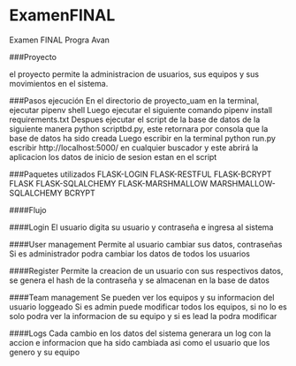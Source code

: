 # ExamenFINAL
Examen FINAL Progra Avan

###Proyecto

el proyecto permite la administracion de usuarios, sus equipos y sus movimientos en el sistema.

###Pasos ejecución En el directorio de proyecto_uam en la terminal, ejecutar pipenv shell Luego ejecutar el siguiente comando pipenv install requirements.txt Despues ejecutar el script de la base de datos de la siguiente manera python scriptbd.py, este retornara por consola que la base de datos ha sido creada Luego escribir en la terminal python run.py escribir http://localhost:5000/ en cualquier buscador y este abrirá la aplicacion los datos de inicio de sesion estan en el script

###Paquetes utilizados FLASK-LOGIN FLASK-RESTFUL FLASK-BCRYPT FLASK FLASK-SQLALCHEMY FLASK-MARSHMALLOW MARSHMALLOW-SQLALCHEMY BCRYPT

####Flujo

####Login El usuario digita su usuario y contraseña e ingresa al sistema

####User management Permite al usuario cambiar sus datos, contraseñas Si es administrador podra cambiar los datos de todos los usuarios

####Register Permite la creacion de un usuario con sus respectivos datos, se genera el hash de la contraseña y se almacenan en la base de datos

####Team management Se pueden ver los equipos y su informacion del usuario loggeado Si es admin puede modificar todos los equipos, si no lo es solo podra ver la informacion de su equipo y si es lead la podra modificar

####Logs Cada cambio en los datos del sistema generara un log con la accion e informacion que ha sido cambiada asi como el usuario que los genero y su equipo

